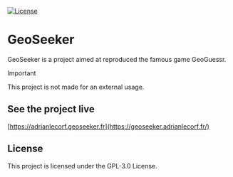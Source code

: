[![License](https://img.shields.io/github/license/sharps4/neural_network)](https://github.com/sharps4/neural_network/LICENSE)

# GeoSeeker

GeoSeeker is a project aimed at reproduced the famous game GeoGuessr.

> [!IMPORTANT]
> This project is not made for an external usage.

## See the project live

[https://adrianlecorf.geoseeker.fr](https://geoseeker.adrianlecorf.fr/)

## License

This project is licensed under the GPL-3.0 License.